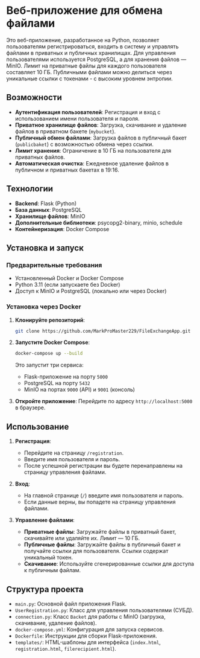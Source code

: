# Веб-приложение для обмена файлами

Это веб-приложение, разработанное на Python, позволяет пользователям регистрироваться, входить в систему и управлять файлами в приватных и публичных хранилищах. Для управления пользователями используется PostgreSQL, а для хранения файлов — MinIO. 
Лимит на приватные файлы для каждого пользователя составляет 10 ГБ. Публичными файлами можно делиться через уникальные ссылки с токенами - с высоким уровнем энтропии.

## Возможности
- **Аутентификация пользователей**: Регистрация и вход с использованием имени пользователя и пароля.
- **Приватное хранилище файлов**: Загрузка, скачивание и удаление файлов в приватном бакете (`mybucket`).
- **Публичный обмен файлами**: Загрузка файлов в публичный бакет (`publicbaket`) с возможностью обмена через ссылки.
- **Лимит хранения**: Ограничение в 10 ГБ на пользователя для приватных файлов.
- **Автоматическая очистка**: Ежедневное удаление файлов в публичном и приватных бакетах в 19:16.

## Технологии
- **Backend**: Flask (Python)
- **База данных**: PostgreSQL
- **Хранилище файлов**: MinIO
- **Дополнительные библиотеки**: psycopg2-binary, minio, schedule
- **Контейнеризация**: Docker Compose

## Установка и запуск

### Предварительные требования
- Установленный Docker и Docker Compose
- Python 3.11 (если запускаете без Docker)
- Доступ к MinIO и PostgreSQL (локально или через Docker)

### Установка через Docker

1. **Клонируйте репозиторий**:
   ```bash
   git clone https://github.com/MarkProMaster229/FileExchangeApp.git
   ```


2. **Запустите Docker Compose**:
   ```bash
   docker-compose up --build
   ```

   Это запустит три сервиса:
   - Flask-приложение на порту `5000`
   - PostgreSQL на порту `5432`
   - MinIO на портах `9000` (API) и `9001` (консоль)

3. **Откройте приложение**:
   Перейдите по адресу `http://localhost:5000` в браузере.

## Использование

1. **Регистрация**:
   - Перейдите на страницу `/registration`.
   - Введите имя пользователя и пароль.
   - После успешной регистрации вы будете перенаправлены на страницу управления файлами.

2. **Вход**:
   - На главной странице (`/`) введите имя пользователя и пароль.
   - Если данные верны, вы попадете на страницу управления файлами.

3. **Управление файлами**:
   - **Приватные файлы**: Загружайте файлы в приватный бакет, скачивайте или удаляйте их. Лимит — 10 ГБ.
   - **Публичные файлы**: Загружайте файлы в публичный бакет и получайте ссылки для пользователя. Ссылки содержат уникальный токен.
   - **Скачивание**: Используйте сгенерированные ссылки для доступа к публичным файлам.

## Структура проекта
- `main.py`: Основной файл приложения Flask.
- `UserRegistration.py`: Класс для управления пользователями (СУБД).
- `connection.py`: Класс `Backet` для работы с MinIO (загрузка, скачивание, удаление файлов).
- `docker-compose.yml`: Конфигурация для запуска сервисов.
- `Dockerfile`: Инструкции для сборки Flask-приложения.
- `templates/`: HTML-шаблоны для интерфейса (`index.html`, `registration.html`, `filerecipient.html`).

